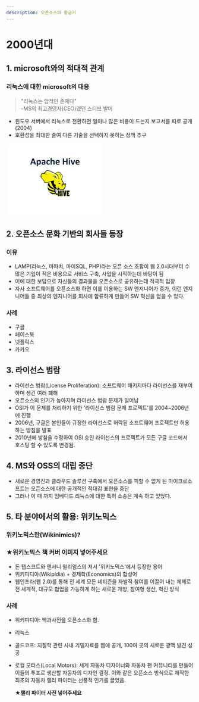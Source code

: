 ```yaml
---
description: 오픈소스의 황금기
---
```


# 2000년대

## 1. microsoft와의 적대적 관계

### 리눅스에 대한 microsoft의 대응

> "리눅스는 암적인 존재다"  
>  -MS의 최고경영자\(CEO\)였던 스티브 발머

* 윈도우 서버에서 리눅스로 전환하면 얼마나 많은 비용이 드는지 보고서를 따로 공개\(2004\)
* 호환성을 최대한 줄여 다른 기술을 선택하지 못하는 정책 추구

![](../.gitbook/assets/undefined%20%282%29.png)

## 2. 오픈소스 문화 기반의 회사들 등장

### 이유

* LAMP\(리눅스, 마파치, 마이SQL, PHP\)라는 오픈 소스 조합이 웹 2.0시대부터 수많은 기업이 적은 비용으로 서비스 구축, 사업을 시작하는데 바탕이 됨
* 이에 대한 보답으로 자신들의 결과물을 오픈소스로 공유하는데 적극적 입장
* 자사 소프트웨어를 오픈소스화 하면 이를 이용하는 SW 엔지니어가 증가, 이런 엔지니어들 중 최상의 엔지니어를 회사에 합류하게 만들어 SW 혁신을 얻을 수 있다.

### 사례

* 구글
* 페이스북
* 넷플릭스
* 카카오



## 3. 라이선스 범람

* 라이선스 범람\(License Proliferation\): 소프트웨어 패키지마다 라이선스를 재부여하며 생긴 여러 폐해
* 오픈소스의 인기가 높아지며 라이선스 범람 문제가 일어남
* OSI가 이 문제를 처리하기 위한 '라이선스 범람 문제 프로젝트'를 2004~2006년에 진행
* 2006년, 구글은 본인들이 규정한 라이선스로 허락된 소프트웨어 프로젝트만 허용하는 방침을 발표
* 2010년에 방침을 수정하여 OSI 승인 라이선스의 프로젝트가 모든 구글 코드에서 호스팅 할 수 있도록 변경됨.



## 4. MS와 OSS의 대립 중단

* 새로운 경영진과 클라우드 솔루션 구축에서 오픈소스를 피할 수 없게 된 마이크로소프트는 오픈소스에 대한 공개적인 적대감 표현을 중단
* 그러나 이 때 까지 임베디드 리눅스에 대한 특허 소송은 계속 하고 있었다.



## 5. 타 분야에서의 활용: 위키노믹스

### 위키노믹스란\(Wikinimics\)?

### ★위키노믹스 책 커버 이미지 넣어주세요

* 돈 텝스코트와 앤서니 윌리엄스의 저서 '위키노믹스'에서 등장한 용어
* 위키피디아\(Wikipidia\) + 경제학\(Economics\)의 합성어
* 웹인프라\(웹 2.0\)를 통해 전 세계 모든 네티즌을 자발적 참여를 이끌어 내는 체제로 전 세계적, 대규모 협업을 가능하게 하는 새로운 개방, 참여형 생산, 혁신 방식

### 사례

* 위키피디아: 백과사전을 오픈소스화 함.
* 리눅스
* 골드코프: 지질학 관련 사내 기밀자료를 웹에 공개, 100여 곳의 새로운 광맥 발견 성공
* 로컬 모터스\(Local Motors\): 세계 자동차 디자이너와 자동차 팬 커뮤니티를 만들어 이들의 투표로 생산할 자동차의 디자인 결정. 이와 같은 오픈소스 방식으로 제작한 최초의 자동차 랠리 파이터는 선풍적 인기를 끌었음.

  **★랠리 파이터 사진 넣어주세요**

